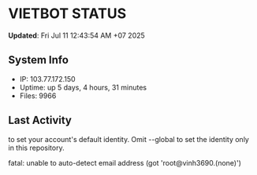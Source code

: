 # VIETBOT STATUS
**Updated**: Fri Jul 11 12:43:54 AM +07 2025

## System Info
- IP: 103.77.172.150
- Uptime: up 5 days, 4 hours, 31 minutes
- Files: 9966

## Last Activity

to set your account's default identity.
Omit --global to set the identity only in this repository.

fatal: unable to auto-detect email address (got 'root@vinh3690.(none)')

